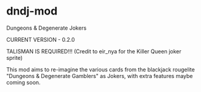 # dndj-mod
Dungeons &amp; Degenerate Jokers

CURRENT VERSION - 0.2.0

TALISMAN IS REQUIRED!!!
(Credit to eir_nya for the Killer Queen joker sprite)

This mod aims to re-imagine the various cards from the blackjack rougelite "Dungeons & Degenerate Gamblers" as Jokers,
with extra features maybe coming soon.
